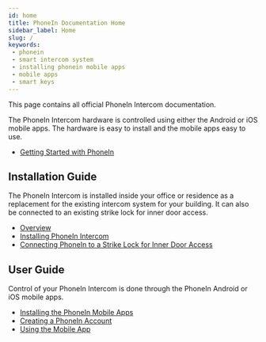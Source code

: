```yaml
---
id: home
title: PhoneIn Documentation Home
sidebar_label: Home
slug: /
keywords:
 - phonein
 - smart intercom system
 - installing phonein mobile apps
 - mobile apps
 - smart keys
---
```


This page contains all official PhoneIn Intercom documentation.

The PhoneIn Intercom hardware is controlled using either the Android or iOS mobile apps. The hardware is easy to install and the mobile apps easy to use.

* [Getting Started with PhoneIn](../getting-started.md)

## Installation Guide

The PhoneIn Intercom is installed inside your office or residence as a replacement for the existing intercom system for your building. It can also be connected to an existing strike lock for inner door access.

* [Overview](../overview.md)
* [Installing PhoneIn Intercom](../installation.md)
* [Connecting PhoneIn to a Strike Lock for Inner Door Access](../inner_door_access.md)

## User Guide

Control of your PhoneIn Intercom is done through the PhoneIn Android or iOS mobile apps. 

* [Installing the PhoneIn Mobile Apps](../install_apps.md)
* [Creating a PhoneIn Account](../create_account.md)
* [Using the Mobile App](../using_apps.md)
